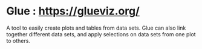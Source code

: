 # Glue : https://glueviz.org/

A tool to easily create plots and tables from data sets.  Glue can also link together different data sets, and apply selections on data sets from one plot to others.
